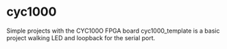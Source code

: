# cyc1000
Simple projects with the CYC100O FPGA board
cyc1000_template is a basic project walking LED and loopback for the serial port.  
